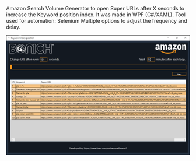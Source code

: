 Amazon Search Volume Generator to open Super URLs after X seconds to increase the Keyword position index. 
It was made in WPF (C#/XAML). 
Tool used for automation: Selenium
Multiple options to adjust the frequency and delay.

![Alt text](https://github.com/evilgenius786/Amazon-KW-Super-URL-Visitor/blob/master/ss.png?raw=true  "Screenshot")

